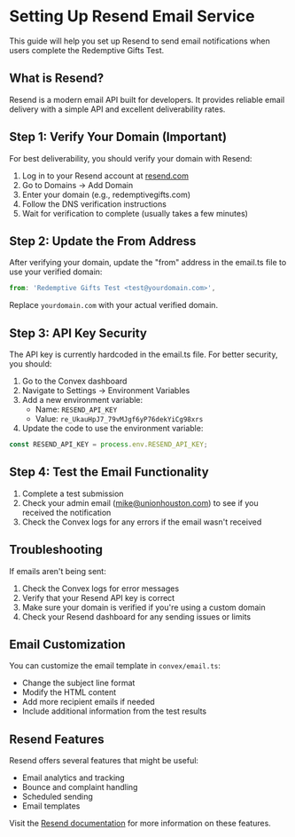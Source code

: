 # Setting Up Resend Email Service

This guide will help you set up Resend to send email notifications when users complete the Redemptive Gifts Test.

## What is Resend?

Resend is a modern email API built for developers. It provides reliable email delivery with a simple API and excellent deliverability rates.

## Step 1: Verify Your Domain (Important)

For best deliverability, you should verify your domain with Resend:

1. Log in to your Resend account at [resend.com](https://resend.com)
2. Go to Domains → Add Domain
3. Enter your domain (e.g., redemptivegifts.com)
4. Follow the DNS verification instructions
5. Wait for verification to complete (usually takes a few minutes)

## Step 2: Update the From Address

After verifying your domain, update the "from" address in the email.ts file to use your verified domain:

```javascript
from: 'Redemptive Gifts Test <test@yourdomain.com>',
```

Replace `yourdomain.com` with your actual verified domain.

## Step 3: API Key Security

The API key is currently hardcoded in the email.ts file. For better security, you should:

1. Go to the Convex dashboard
2. Navigate to Settings → Environment Variables
3. Add a new environment variable:
   - Name: `RESEND_API_KEY`
   - Value: `re_UkauHpJ7_79vMJgf6yP76dekYiCg98xrs`
4. Update the code to use the environment variable:

```javascript
const RESEND_API_KEY = process.env.RESEND_API_KEY;
```

## Step 4: Test the Email Functionality

1. Complete a test submission
2. Check your admin email (mike@unionhouston.com) to see if you received the notification
3. Check the Convex logs for any errors if the email wasn't received

## Troubleshooting

If emails aren't being sent:

1. Check the Convex logs for error messages
2. Verify that your Resend API key is correct
3. Make sure your domain is verified if you're using a custom domain
4. Check your Resend dashboard for any sending issues or limits

## Email Customization

You can customize the email template in `convex/email.ts`:

- Change the subject line format
- Modify the HTML content
- Add more recipient emails if needed
- Include additional information from the test results

## Resend Features

Resend offers several features that might be useful:

- Email analytics and tracking
- Bounce and complaint handling
- Scheduled sending
- Email templates

Visit the [Resend documentation](https://resend.com/docs) for more information on these features.
